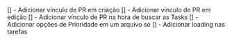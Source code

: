 [] - Adicionar vínculo de PR em criação
[] - Adicionar vínculo de PR em edição
[] - Adicionar vínculo de PR na hora de buscar as Tasks
[] - Adicionar opções de Prioridade em um arquivo só
[] - Adicionar loading nas tarefas